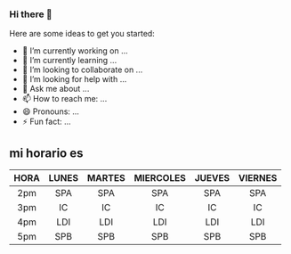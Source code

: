### Hi there 👋



Here are some ideas to get you started:

- 🔭 I’m currently working on ...
- 🌱 I’m currently learning ...
- 👯 I’m looking to collaborate on ...
- 🤔 I’m looking for help with ...
- 💬 Ask me about ...
- 📫 How to reach me: ...
- 😄 Pronouns: ...
- ⚡ Fun fact: ...


##  mi horario es


| HORA | LUNES | MARTES | MIERCOLES | JUEVES | VIERNES |
|:----:|:-----:|:------:|:---------:|:------:|:-------:|
| 2pm  | SPA   | SPA    | SPA       | SPA    | SPA     |
| 3pm  | IC    | IC     | IC        | IC     | IC      |
| 4pm  | LDI   | LDI    | LDI       | LDI    | LDI     |
| 5pm  | SPB   | SPB    | SPB       | SPB    | SPB     |
